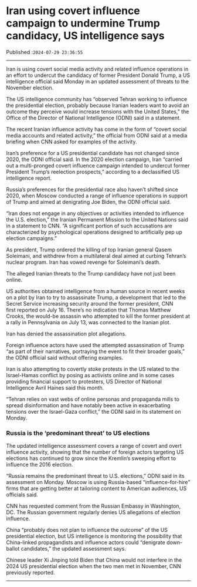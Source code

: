 # Iran using covert influence campaign to undermine Trump candidacy, US intelligence says

Published :`2024-07-29 23:36:55`

---

Iran is using covert social media activity and related influence operations in an effort to undercut the candidacy of former President Donald Trump, a US intelligence official said Monday in an updated assessment of threats to the November election.

The US intelligence community has “observed Tehran working to influence the presidential election, probably because Iranian leaders want to avoid an outcome they perceive would increase tensions with the United States,” the Office of the Director of National Intelligence (ODNI) said in a statement.

The recent Iranian influence activity has come in the form of “covert social media accounts and related activity,” the official from ODNI said at a media briefing when CNN asked for examples of the activity.

Iran’s preference for a US presidential candidate has not changed since 2020, the ODNI official said. In the 2020 election campaign, Iran “carried out a multi-pronged covert influence campaign intended to undercut former President Trump’s reelection prospects,” according to a declassified US intelligence report.

Russia’s preferences for the presidential race also haven’t shifted since 2020, when Moscow conducted a range of influence operations in support of Trump and aimed at denigrating Joe Biden, the ODNI official said.

“Iran does not engage in any objectives or activities intended to influence the U.S. election,” the Iranian Permanent Mission to the United Nations said in a statement to CNN. “A significant portion of such accusations are characterized by psychological operations designed to artificially pep up election campaigns.”

As president, Trump ordered the killing of top Iranian general Qasem Soleimani, and withdrew from a multilateral deal aimed at curbing Tehran’s nuclear program. Iran has vowed revenge for Soleimani’s death.

The alleged Iranian threats to the Trump candidacy have not just been online.

US authorities obtained intelligence from a human source in recent weeks on a plot by Iran to try to assassinate Trump, a development that led to the Secret Service increasing security around the former president, CNN first reported on July 16. There’s no indication that Thomas Matthew Crooks, the would-be assassin who attempted to kill the former president at a rally in Pennsylvania on July 13, was connected to the Iranian plot.

Iran has denied the assassination plot allegations.

Foreign influence actors have used the attempted assassination of Trump “as part of their narratives, portraying the event to fit their broader goals,” the ODNI official said without offering examples.

Iran is also attempting to covertly stoke protests in the US related to the Israel-Hamas conflict by posing as activists online and in some cases providing financial support to protesters, US Director of National Intelligence Avril Haines said this month.

“Tehran relies on vast webs of online personas and propaganda mills to spread disinformation and have notably been active in exacerbating tensions over the Israel-Gaza conflict,” the ODNI said in its statement on Monday.

### Russia is the ‘predominant threat’ to US elections

The updated intelligence assessment covers a range of covert and overt influence activity, showing that the number of foreign actors targeting US elections has continued to grow since the Kremlin’s sweeping effort to influence the 2016 election.

“Russia remains the predominant threat to U.S. elections,” ODNI said in its assessment on Monday. Moscow is using Russia-based “influence-for-hire” firms that are getting better at tailoring content to American audiences, US officials said.

CNN has requested comment from the Russian Embassy in Washington, DC. The Russian government regularly denies US allegations of election influence.

China “probably does not plan to influence the outcome” of the US presidential election, but US intelligence is monitoring the possibility that China-linked propagandists and influence actors could “denigrate down-ballot candidates,” the updated assessment says.

Chinese leader Xi Jinping told Biden that China would not interfere in the 2024 US presidential election when the two men met in November, CNN previously reported.

---

